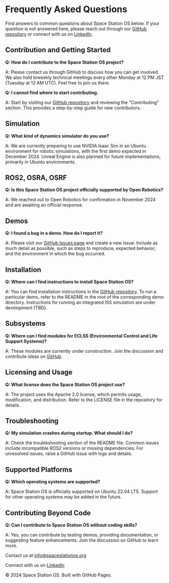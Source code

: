 <!--
layout: default
title: Frequently Asked Questions
nav_order: 10
-->

# Frequently Asked Questions

Find answers to common questions about Space Station OS below. If your question is not answered here, please reach out through our [GitHub repository](https://github.com/space-station-os/space-station-os) or connect with us on [LinkedIn](https://www.linkedin.com/company/space-station-os).

## Contribution and Getting Started

**Q: How do I contribute to the Space Station OS project?**

A: Please contact us through GitHub to discuss how you can get involved. We also hold biweekly technical meetings every other Monday at 12 PM JST (Tuesday at 12 AM UTC). Feel free to join us there.

**Q: I cannot find where to start contributing.**

A: Start by visiting our [GitHub repository](https://github.com/space-station-os/space-station-os) and reviewing the "Contributing" section. This provides a step-by-step guide for new contributors.

## Simulation

**Q: What kind of dynamics simulator do you use?**

A: We are currently preparing to use NVIDIA Isaac Sim in an Ubuntu environment for robotic simulations, with the first demo expected in December 2024. Unreal Engine is also planned for future implementations, primarily in Ubuntu environments.

## ROS2, OSRA, OSRF

**Q: Is this Space Station OS project officially supported by Open Robotics?**

A: We reached out to Open Robotics for confirmation in November 2024 and are awaiting an official response.

## Demos

**Q: I found a bug in a demo. How do I report it?**

A: Please visit our [GitHub Issues page](https://github.com/space-station-os/space-station-os/issues) and create a new issue. Include as much detail as possible, such as steps to reproduce, expected behavior, and the environment in which the bug occurred.

## Installation

**Q: Where can I find instructions to install Space Station OS?**

A: You can find installation instructions in the [GitHub repository](https://github.com/space-station-os/space-station-os). To run a particular demo, refer to the README in the root of the corresponding demo directory. Instructions for running an integrated ISS simulation are under development (TBD).

## Subsystems

**Q: Where can I find modules for ECLSS (Environmental Control and Life Support Systems)?**

A: These modules are currently under construction. Join the discussion and contribute ideas on [GitHub](https://github.com/space-station-os/space-station-os).

## Licensing and Usage

**Q: What license does the Space Station OS project use?**

A: The project uses the Apache 2.0 license, which permits usage, modification, and distribution. Refer to the LICENSE file in the repository for details.

## Troubleshooting

**Q: My simulation crashes during startup. What should I do?**

A: Check the troubleshooting section of the README file. Common issues include incompatible ROS2 versions or missing dependencies. For unresolved issues, raise a GitHub issue with logs and details.

## Supported Platforms

**Q: Which operating systems are supported?**

A: Space Station OS is officially supported on Ubuntu 22.04 LTS. Support for other operating systems may be added in the future.

## Contributing Beyond Code

**Q: Can I contribute to Space Station OS without coding skills?**

A: Yes, you can contribute by testing demos, providing documentation, or suggesting feature enhancements. Join the discussion on GitHub to learn more.

Contact us at [info@spacestationos.org](mailto:info@spacestationos.org)

Connect with us on [LinkedIn](https://www.linkedin.com/company/space-station-os)

© 2024 Space Station OS. Built with GitHub Pages.
